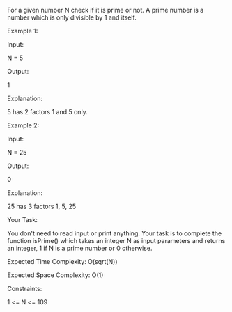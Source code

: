 For a given number N check if it is prime or not. A prime number is a number which is only divisible by 1 and itself.
 

Example 1:

Input:

N = 5

Output:

1

Explanation:

5 has 2 factors 1 and 5 only.

Example 2:

Input:

N = 25

Output:

0

Explanation:

25 has 3 factors 1, 5, 25


Your Task:

You don't need to read input or print anything. Your task is to complete the function isPrime() which takes an integer 
N as input parameters and returns an integer, 1 if N is a prime number or 0 otherwise.
 

Expected Time Complexity: O(sqrt(N))

Expected Space Complexity: O(1)
 

Constraints:

1 <= N <= 109

